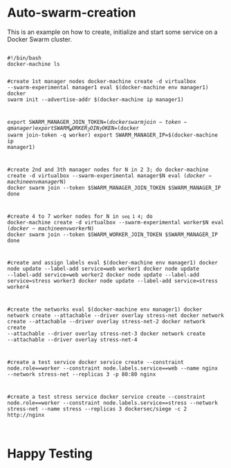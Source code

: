 # Auto-swarm-creation

This is an example on how to create, initialize and start some service on a Docker Swarm cluster.


<code>
#!/bin/bash
docker-machine ls

#create 1st manager nodes
docker-machine create -d virtualbox  --swarm-experimental manager1
eval $(docker-machine env manager1)
docker swarm init --advertise-addr $(docker-machine ip manager1)

export SWARM_MANAGER_JOIN_TOKEN=$(docker swarm join-token -q manager)
export SWARM_WORKER_JOIN_TOKEN=$(docker swarm join-token -q worker)
export SWARM_MANAGER_IP=$(docker-machine ip manager1)

#create 2nd and 3th manager nodes
for N in 2 3; do
docker-machine create -d virtualbox  --swarm-experimental manager$N
eval $(docker-machine env manager$N)
docker swarm join --token $SWARM_MANAGER_JOIN_TOKEN $SWARM_MANAGER_IP
done

#create 4 to 7 worker nodes
for N in `seq 1 4`; do
docker-machine create -d virtualbox  --swarm-experimental  worker$N
eval $(docker-machine env worker$N)
docker swarm join --token $SWARM_WORKER_JOIN_TOKEN $SWARM_MANAGER_IP
done

#create and assign labels
eval $(docker-machine env manager1)
docker node update --label-add service=web worker1
docker node update --label-add service=web worker2
docker node update --label-add service=stress worker3
docker node update --label-add service=stress worker4

#create the networks
eval $(docker-machine env manager1)
docker network create --attachable --driver overlay stress-net
docker network create --attachable --driver overlay stress-net-2
docker network create --attachable --driver overlay stress-net-3
docker network create --attachable --driver overlay stress-net-4


#create a test service
docker service create --constraint node.role==worker --constraint node.labels.service==web --name nginx --network stress-net --replicas 3  -p 80:80  nginx

#create a test stress service
docker service create --constraint node.role==worker --constraint node.labels.service==stress --network stress-net   --name stress  --replicas 3  dockersec/siege  -c 2 http://nginx

</code>

# Happy Testing
